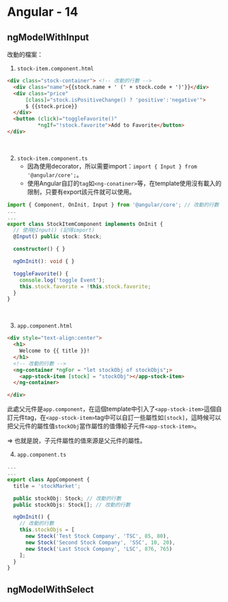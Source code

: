 # Angular - 14
## ngModelWithInput


改動的檔案：
1. `stock-item.component.html`
```html
<div class="stock-container"> <!-- 改動的行數 -->
  <div class="name">{{stock.name + ' (' + stock.code + ')'}}</div>
  <div class="price"
      [class]="stock.isPositiveChange() ? 'positive':'negative'">
      $ {{stock.price}}
  </div>
  <button (click)="toggleFavorite()"
          *ngIf="!stock.favorite">Add to Favorite</button>
</div>
```
<br/>

2. `stock-item.component.ts`
   * 因為使用decorator，所以需要import：`import { Input } from '@angular/core';`。
   * 使用Angular自訂的`tag`如`<ng-conatiner>`等，在template使用沒有載入的限制，只要有export該元件就可以使用。
```ts
import { Component, OnInit, Input } from '@angular/core'; // 改動的行數
...
...
export class StockItemComponent implements OnInit {
  // 使用@Input() (記得import)
  @Input() public stock: Stock;

  constructor() { }

  ngOnInit(): void { }

  toggleFavorite() {
    console.log('toggle Event');
    this.stock.favorite = !this.stock.favorite;
  } 
}
```
<br/>

3. `app.component.html`
```html
<div style="text-align:center">
  <h1>
    Welcome to {{ title }}!
  </h1>
  <!-- 改動的行數 -->
  <ng-container *ngFor = "let stockObj of stockObjs";>
    <app-stock-item [stock] = "stockObj"></app-stock-item>
  </ng-container>

</div>
```
此處父元件是`app.component`，在這個template中引入了`<app-stock-item>`這個自訂元件tag，在`<app-stock-item>`tag中可以自訂一些屬性如`[stock]`，這時候可以把父元件的屬性值`stockObj`當作屬性的值傳給子元件`<app-stock-item>`。

&rArr; 也就是說，子元件屬性的值來源是父元件的屬性。
<br/>

4. `app.component.ts`
```ts
...
...
export class AppComponent {
  title = 'stockMarket';

  public stockObj: Stock; // 改動的行數
  public stockObjs: Stock[]; // 改動的行數

  ngOnInit() {
    // 改動的行數
    this.stockObjs = [
      new Stock('Test Stock Company', 'TSC', 85, 80),
      new Stock('Second Stock Company', 'SSC', 10, 20),
      new Stock('Last Stock Company', 'LSC', 876, 765)
    ];
  }
}
```

## ngModelWithSelect